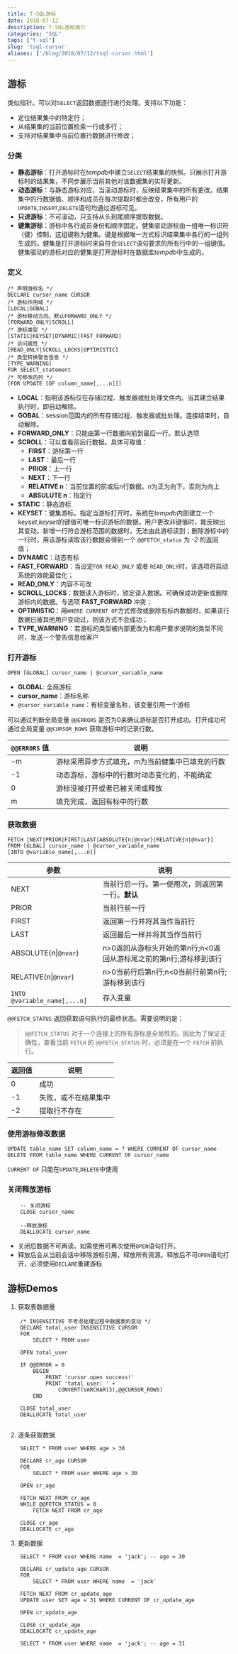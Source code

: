 ```yaml
---
title: T-SQL游标
date: 2018-07-12
description: T-SQL游标简介
categories: "SQL"
tags: ["t-sql"]
slug: 'tsql-cursor'
aliases: ['/blog/2018/07/12/tsql-cursor.html']
---
```


## 游标

类似指针。可以对`SELECT`返回数据逐行进行处理。支持以下功能：

- 定位结果集中的特定行；
- 从结果集的当前位置检索一行或多行；
- 支持对结果集中当前位置行数据进行修改；

### 分类

- **静态游标**：打开游标时在*tempdb*中建立`SELECT`结果集的快照。只展示打开游标时的结果集，不同步展示当前其他对该数据集的实际更新。
- **动态游标**：与静态游标对应，当滚动游标时，反映结果集中的所有更改。结果集中的行数据值、顺序和成员在每次提取时都会改变，所有用户的`UPDATE`,`INSERT`,`DELETE`语句均通过游标可见。
- **只进游标**：不可滚动，只支持从头到尾顺序提取数据。
- **键集游标**：游标中各行成员身份和顺序固定。健集驱动游标由一组唯一标识符（键）控制，这组键称为健集。键是根据唯一方式标识结果集中各行的一组列生成的。健集是打开游标时来自符合`SELECT`语句要求的所有行中的一组键值。健集驱动的游标对应的健集是打开游标时在数据库*tempdb*中生成的。

### 定义

    /* 声明游标名 */
    DECLARE cursor_name CURSOR
    /* 游标作用域 */
    [LOCAL|GOBAL]
    /* 游标移动方向。默认FORWARD_ONLY */
    [FORWARD_ONLY|SCROLL]
    /* 游标类型 */
    [STATIC|KEYSET|DYNAMIC|FAST_FORWARD]
    /* 访问属性 */
    [READ_ONLY|SCROLL_LOCKS|OPTIMISTIC]
    /* 类型转换警告信息 */
    [TYPE_WARNING]
    FOR SELECT_statement
    /* 可修改的列 */
    [FOR UPDATE [OF column_name[,...n]]]
    


- **LOCAL**：指明该游标仅在存储过程、触发器或批处理文件内。当其建立结果执行时，即自动解除。
- **GOBAL**：session范围内的所有存储过程、触发器或批处理。连接结束时，自动解除。
- **FORWARD_ONLY**：只能由第一行数据向前到最后一行。默认选项
- **SCROLL**：可以查看前后行数据。具体可取值：
    - **FIRST**：游标第一行
    - **LAST**：最后一行
    - **PRIOR**：上一行
    - **NEXT**：下一行
    - **RELATIVE n**：当前位置的前或后*n*行数据。*n*为正为向下，否则为向上
    - **ABSULUTE n**：指定行
- **STATIC**：静态游标
- **KEYSET**：健集游标。指定当游标打开时，系统在*tempdb*内部建立一个*keyset*,*keyset*的键值可唯一标识游标的数据。用户更改非键值时，能反映出其变动。新增一行符合游标范围的数据时，无法由此游标读到；删除游标中的一行时，用该游标读取该行数据会得到一个 `@@FETCH_status` 为 *-2* 的返回值；
- **DYNAMIC**：动态有标
- **FAST_FORWARD**：当设定`FOR READ_ONLY` 或者 `READ_ONLY`时，该选项将启动系统的效能最佳化；
- **READ_ONLY**：内容不可改
- **SCROLL_LOCKS**：数据读入游标时，锁定读入数据。可确保成功更新或删除游标内的数据。与选项 **FAST_FORWARD** 冲突；
- **OPTIMISTIC**：用`WHERE CURRENT OF`方式修改或删除有标内数据时，如果该行数据已被其他用户变动过，则该方式不会成功；
- **TYPE_WARNING**：若游标的类型被内部更改为和用户要求说明的类型不同时，发送一个警告信息给客户

### 打开游标

    OPEN [GLOBAL] cursor_name | @cursor_variable_name
    
- **GLOBAL**: 全局游标
- **cursor_name**：游标名称
- `@cursor_variable_name`：有标变量名称，该变量引用一个游标

可以通过判断全局变量 `@@ERRORS` 是否为0来确认游标是否打开成功。打开成功可通过全局变量 `@@CURSOR_ROWS` 获取游标中的记录行数。

`@@ERRORS` 值 | 说明
---|---
-m | 游标采用异步方式填充，m为当前健集中已填充的行数
-1 | 动态游标，游标中的行数时动态变化的，不能确定
0 | 游标没被打开或者已被关闭或释放
m | 填充完成，返回有标中的行数

### 获取数据

    FETCH [NEXT|PRIOR|FIRST|LAST|ABSOLUTE{n|@nvar}|RELATIVE{n|@nvar}]
    FROM [GLBAL] cursor_name | @cursor_variable_name
    [INTO @variable_name[,...n]]
    
参数 | 说明
---|---
NEXT | 当前行后一行。第一使用次，则返回第一行。**默认**
PRIOR | 当前行前一行
FIRST | 返回第一行并将其当作当前行
LAST | 返回最后一样并将其当作当前行
ABSOLUTE{n\|`@nvar`} | n>0返回从游标头开始的第n行;n<0返回从游标尾之前的第n行;游标移到该行
RELATIVE{n\|`@nvar`} | n>0当前行后第n行;n<0当前行前第n行;游标移到该行
`INTO @variable_name[,...n]` | 存入变量

`@@FETCH_STATUS` 返回获取语句执行的最终状态。需要说明的是：

> `@@FETCH_STATUS` 对于一个连接上的所有游标是全局性的。因此为了保证正确性，查看当前 `FETCH` 的 `@@FETCH_STATUS` 时，必须是在一个 `FETCH` 前执行。

返回值 | 说明
---|---
0 | 成功
-1 | 失败，或不在结果集中
-2 | 提取行不存在

### 使用游标修改数据

    UPDATE table_name SET column_name = ? WHERE CURRENT OF cursor_name
    DELETE FROM table_name WHERE CURRENT OF cursor_name
    
`CURRENT OF` 只能在`UPDATE`,`DELETE`中使用

### 关闭释放游标

```
    -- 关闭游标
    CLOSE cursor_name
    
    --释放游标
    DEALLOCATE cursor_name
```

- 关闭后数据不可再读。如需使用可再次使用`OPEN`语句打开。
- 释放后会从当前会话中移除游标引用，释放所有资源。释放后不可`OPEN`语句打开，必须使用`DECLARE`重建游标

## 游标Demos

1. 获取表数据量

```
    /* INSENSITIVE 不考虑处理过程中数据表的变动 */
    DECLARE total_user INSENSITIVE CURSOR
    FOR 
        SELECT * FROM user
    
    OPEN total_user
    
    IF @@ERROR = 0
        BEGIN
            PRINT 'cursor open success!'
            PRINT 'tatal user: ' + 
                CONVERT(VARCHAR(3),@@CURSOR_ROWS)
        END
        
    CLOSE total_user
    DEALLOCATE total_user
    
```

2. 逐条获取数据


``` 
    SELECT * FROM user WHERE age > 30
    
    DECLARE cr_age CURSOR
    FOR 
        SELECT * FROM user WHERE age > 30
    
    OPEN cr_age
    
    FETCH NEXT FROM cr_age
    WHILE @@FETCH_STATUS = 0
        FETCH NEXT FROM cr_age
    
    CLOSE cr_age
    DEALLOCATE cr_age

```

3. 更新数据

```
    SELECT * FROM user WHERE name  = 'jack'; -- age = 30
    
    DECLARE cr_update_age CURSOR
    FOR 
        SELECT * FROM user WHERE name  = 'jack'
        
    FETCH NEXT FROM cr_update_age
    UPDATE user SET age = 31 WHERE CURRENT OF cr_update_age
    
    OPEN cr_update_age
    
    CLOSE cr_update_age
    DEALLOCATE cr_update_age
    
    SELECT * FROM user WHERE name  = 'jack'; -- age = 31
```